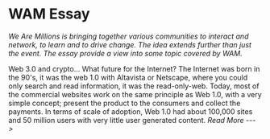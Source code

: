 # WAM Essay
<i>We Are Millions is bringing together various communities to interact and network, to learn and to drive change. The idea extends further than just the event.
The essay  provide a view into some topic covered by WAM.</i>

Web 3.0 and crypto... What future for the Internet? The Internet was born in the 90's, it was the web 1.0 with Altavista or Netscape, where you could only search and read information, it was the read-only-web. Today, most of the commercial websites work on the same principle as Web 1.0, with a very simple concept; present the product to the consumers and collect the payments. In terms of scale of adoption, Web 1.0 had about 100,000 sites and 50 million users with very little user generated content. <i>Read More ---></i>
